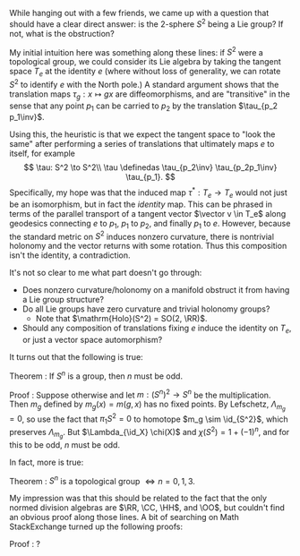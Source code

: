 While hanging out with a few friends, we came up with a question that should have a clear direct answer: is the 2-sphere $S^2$ being a Lie group? If not, what is the obstruction?

My initial intuition here was something along these lines: if $S^2$ were a topological group, we could consider its Lie algebra by taking the tangent space $T_e$ at the identity $e$ (where without loss of generality, we can rotate $S^2$ to identify $e$ with the North pole.) A standard argument shows that the translation maps $\tau_g:x\mapsto gx$ are diffeomorphisms, and are "transitive" in the sense that any point $p_1$ can be carried to $p_2$ by the translation $\tau_{p_2 p_1\inv}$. 

Using this, the heuristic is that we expect the tangent space to "look the same" after performing a series of translations that ultimately maps $e$ to itself, for example
$$
\tau: S^2 \to S^2\\
\tau \definedas \tau_{p_2\inv} \tau_{p_2p_1\inv} \tau_{p_1}.
$$
Specifically, my hope was that the induced map $\tau^*: T_e \to T_e$ would not just be an isomorphism, but in fact the *identity* map. This can be phrased in terms of the parallel transport of a tangent vector $\vector v \in T_e$ along geodesics connecting $e$ to $p_1$, $p_1$ to $p_2$, and finally $p_1$ to $e$. However, because the standard metric on $S^2$ induces nonzero curvature, there is nontrivial holonomy and the vector returns with some rotation. Thus this composition isn't the identity, a contradiction.

It's not so clear to me what part doesn't go through:

- Does nonzero curvature/holonomy on a manifold obstruct it from having a Lie group structure?
- Do all Lie groups have zero curvature and trivial holonomy groups?
  - Note that $\mathrm{Holo}(S^2) =  SO(2, \RR)$.
- Should any composition of translations fixing $e$ induce the identity on $T_e$, or just a vector space automorphism?



It turns out that the following is true:

Theorem
: If $S^n$ is a group, then $n$ must be odd.

Proof
: Suppose otherwise and let $m: (S^n)^2 \to S^n$ be the multiplication. Then $m_g$ defined by $m_g(x) = m(g, x)$ has no fixed points. By Lefschetz, $\Lambda_{m_g} = 0$, so use the fact that $\pi_1S^2 = 0$ to homotope $m_g \sim \id_{S^2}$, which preserves $\Lambda_{m_g}$. But $\Lambda_{\id_X} \chi(X)$ and $\chi(S^2) = 1 + (-1)^n$, and for this to be odd, $n$ must be odd.

In fact, more is true:

Theorem
: $S^n$ is a topological group $\iff n=0,1,3$.

My impression was that this should be related to the fact that the only normed division algebras are $\RR, \CC, \HH$, and \OO$, but couldn't find an obvious proof along those lines. A bit of searching on Math StackExchange turned up the following proofs:



Proof
:  ?